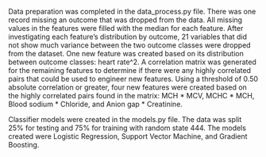 Data preparation was completed in the data_process.py file. There was one record missing an outcome that was dropped from the data. All missing values in the features were filled with the median for each feature. After investigating each feature’s distribution by outcome, 21 variables that did not show much variance between the two outcome classes were dropped from the dataset. One new feature was created based on its distribution between outcome classes: heart rate^2. A correlation matrix was generated for the remaining features to determine if there were any highly correlated pairs that could be used to engineer new features. Using a threshold of 0.50 absolute correlation or greater, four new features were created based on the highly correlated pairs found in the matrix: MCH * MCV, MCHC * MCH, Blood sodium * Chloride, and Anion gap * Creatinine. 

Classifier models were created in the models.py file. The data was split 25% for testing and 75% for training with random state 444. The models created were Logistic Regression, Support Vector Machine, and Gradient Boosting.